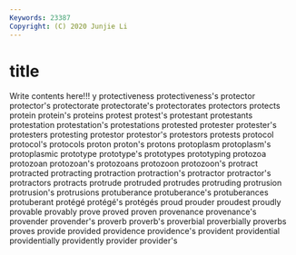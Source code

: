 ```yaml
---
Keywords: 23387
Copyright: (C) 2020 Junjie Li
---
```


# title

Write contents here!!!
y 
protectiveness 
protectiveness's 
protector 
protector's 
protectorate 
protectorate's
protectorates 
protectors 
protects 
protein 
protein's 
proteins 
protest 
protest's 
protestant 
protestants
protestation 
protestation's 
protestations 
protested 
protester 
protester's 
protesters 
protesting 
protestor 
protestor's
protestors 
protests 
protocol 
protocol's 
protocols 
proton 
proton's 
protons 
protoplasm 
protoplasm's
protoplasmic 
prototype 
prototype's 
prototypes 
prototyping 
protozoa 
protozoan 
protozoan's 
protozoans 
protozoon
protozoon's 
protract 
protracted 
protracting 
protraction 
protraction's 
protractor 
protractor's 
protractors 
protracts
protrude 
protruded 
protrudes 
protruding 
protrusion 
protrusion's 
protrusions 
protuberance 
protuberance's 
protuberances
protuberant 
protégé 
protégé's 
protégés 
proud 
prouder 
proudest 
proudly 
provable 
provably
prove 
proved 
proven 
provenance 
provenance's 
provender 
provender's 
proverb 
proverb's 
proverbial
proverbially 
proverbs 
proves 
provide 
provided 
providence 
providence's 
provident 
providential 
providentially
providently 
provider 
provider's 
